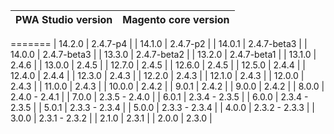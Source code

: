 | PWA Studio version | Magento core version|
| :---: | :---: |
=======
| 14.2.0 | 2.4.7-p4 |
| 14.1.0 | 2.4.7-p2 |
| 14.0.1 | 2.4.7-beta3 |
| 14.0.0 | 2.4.7-beta3 |
| 13.3.0 | 2.4.7-beta2 |
| 13.2.0 | 2.4.7-beta1 |
| 13.1.0 | 2.4.6 |
| 13.0.0 | 2.4.5 |
| 12.7.0 | 2.4.5 |
| 12.6.0 | 2.4.5 |
| 12.5.0 | 2.4.4 |
| 12.4.0 | 2.4.4 |
| 12.3.0 | 2.4.3 |
| 12.2.0 | 2.4.3 |
| 12.1.0 | 2.4.3 |
| 12.0.0 | 2.4.3 |
| 11.0.0 | 2.4.3 |
| 10.0.0 | 2.4.2 |
| 9.0.1 | 2.4.2 |
| 9.0.0 | 2.4.2 |
| 8.0.0 | 2.4.0 - 2.4.1 |
| 7.0.0 | 2.3.5 - 2.4.0 |
| 6.0.1 | 2.3.4 - 2.3.5 |
| 6.0.0 | 2.3.4 - 2.3.5 |
| 5.0.1 | 2.3.3 - 2.3.4 |
| 5.0.0 | 2.3.3 - 2.3.4 |
| 4.0.0 | 2.3.2 - 2.3.3 |
| 3.0.0 | 2.3.1 - 2.3.2 |
| 2.1.0 | 2.3.1 |
| 2.0.0 | 2.3.0 |

